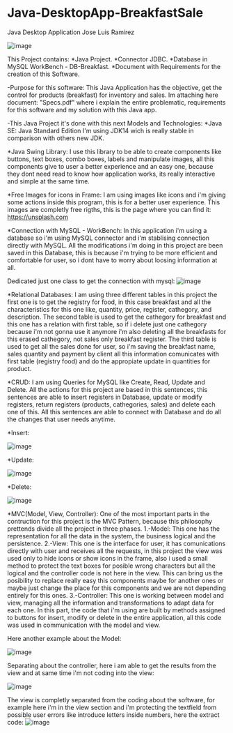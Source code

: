 # Java-DesktopApp-BreakfastSale

Java Desktop Application Jose Luis Ramirez


![image](https://user-images.githubusercontent.com/72236278/94997966-38124a00-0574-11eb-9ce9-01e720fe8152.png)


This Project contains: *Java Project. *Connector JDBC. *Database in MySQL WorkBench - DB-Breakfast. *Document with Requirements for the creation of this Software.

-Purpose for this software: This Java Application has the objective, get the control for products (breakfast) for inventory and sales. Im attaching here document: "Specs.pdf" where i explain the entire problematic, requirements for this software and my solution with this Java app.

-This Java Project it's done with this next Models and Technologies: *Java SE: Java Standard Edition I'm using JDK14 wich is really stable in comparison with others new JDK.

*Java Swing Library: I use this library to be able to create components like buttons, text boxes, combo boxes, labels and manipulate images, all this components give to user a better experience and an easy one, because they dont need read to know how application works, its really interactive and simple at the same time.

*Free Images for icons in Frame: I am using images like icons and i'm giving some actions inside this program, this is for a better user experience. This images are completly free rigths, this is the page where you can find it: https://unsplash.com

*Connection with MySQL - WorkBench: In this application i'm using a database so i'm using MySQL connector and i'm stablising connection directly with MySQL. All the modifications i'm doing in this project are been saved in this Database, this is because i'm trying to be more efficient and comfortable for user, so i dont have to worry about loosing information at all.


Dedicated just one class to get the connection with mysql:
![image](https://user-images.githubusercontent.com/72236278/94999240-c50dd100-057d-11eb-83b8-3332fcefdcf7.png)



*Relational Databases: I am using three different tables in this project the first one is to get the registry for food, in this case breakfast and all the characteristics for this one like, quantity, price, register, cathegory, and description. The second table is used to get the cathegory for breakfast and this one has a relation with first table, so if i delete just one cathegory because i'm not gonna use it anymore i'm also deleting all the breakfasts for this erased cathegory, not sales only breakfast register. The third table is used to get all the sales done for user, so i'm saving the breakfast name, sales quantity and payment by client all this information comunicates with first table (registry food) and do the appropiate update in quantities for product.


*CRUD: I am using Queries for MySQL like Create, Read, Update and Delete. All the actions for this project are based in this sentences, this sentences are able to insert registers in Database, update or modify registers, return registers (products, cathegories, sales) and delete each one of this. All this sentences are able to connect with Database and do all the changes that user needs anytime.


*Insert:

![image](https://user-images.githubusercontent.com/72236278/94999132-ede19680-057c-11eb-9b5b-61d43160e5bf.png)


*Update:

![image](https://user-images.githubusercontent.com/72236278/94999106-a529dd80-057c-11eb-96a2-d46a062fd9bb.png)


*Delete:

![image](https://user-images.githubusercontent.com/72236278/94999164-2da87e00-057d-11eb-93aa-0d31f65622d3.png)




*MVC(Model, View, Controller): One of the most important parts in the contruction for this project is the MVC Pattern, because this philosophy prettends divide all the project in three phases. 1.-Model: This one has the representation for all the data in the system, the business logical and the persistence. 2.-View: This one is the interface for user, it has comunications directly with user and receives all the requests, in this project the view was used only to hide icons or show icons in the frame, also i used a small method to protect the text boxes for posible wrong characters but all the logical and the controller code is not here in the view. This can bring us the posibility to replace really easy this components maybe for another ones or maybe just change the place for this components and we are not depending entirely for this ones. 3.-Controller: This one is working between model and view, managing all the information and transformations to adapt data for each one. In this part, the code that i'm using are built by methods assigned to buttons for insert, modify or delete in the entire application, all this code was used in communication with the model and view.


Here another example about the Model:

![image](https://user-images.githubusercontent.com/72236278/94998931-42841200-057b-11eb-8979-0fa0d647ceeb.png)


Separating about the controller, here i am able to get the results from the view and at same time i'm not coding into the view:

![image](https://user-images.githubusercontent.com/72236278/94999208-7e1fdb80-057d-11eb-95a3-d0c433e9c097.png)



The view is completly separated from the coding about the software, for example here i'm in the view section and i'm protecting the textfield from possible user errors
like introduce letters inside numbers, here the extract code:
![image](https://user-images.githubusercontent.com/72236278/94998891-f0db8780-057a-11eb-9eb6-29c9249f7247.png)














